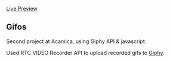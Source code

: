 [Live Preview](https://mygifos.netlify.app/)

## Gifos
Second project at Acamica, using Giphy API &amp; javascript.

Used RTC VIDEO Recorder API to upload recorded gifs to [Giphy](https://giphy.com/).
